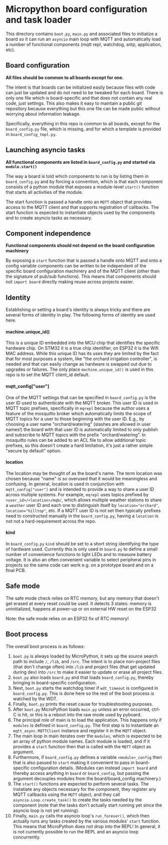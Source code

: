 Micropython board configuration and task loader
===============================================

This directory contains `boot.py`, `main.py` and associated files to initialize a board
so it can run an `asyncio` main loop with MQTT and automatically load a number of
functional components (mqtt repl, watchdog, sntp, application, etc).

## Board configuration

__All files should be common to all boards except for one.__

The intent is that boards can be initialized easily because files with code can just be updated and
do not need to be tweaked for each board. There is only one file which is board-specific and that
does not contain any real code, just settings. This also makes it easy to maintain a public git
repository because everything but this one file can be made public without worrying about
information leakage.

Specifically, everything in this repo is common to all boards, except for the `board_config.py`
file, which is missing, and for which a template is provided in `board_config_tmpl.py`.

## Launching asyncio tasks

__All functional components are listed in `board_config.py` and started via `module.start()`__

The way a board is told which components to run is by listing them in `board_config.py` and
by forcing a convention, which is that each component consists of a python module that exposes
a module-level `start()` function that starts all activities of the module.

The start function is passed a handle onto an `MQTT` object that provides access to the
MQTT client and that supports registration of callbacks. The start function is expected to
instantiate objects used by the components and to create asyncio tasks as necessary.

## Component independence

__Functional components should not depend on the board configuration machinery__

By exposing a `start` function that is passed a handle onto MQTT and onto a config variable
components can be written to be independent of the specific board configuration machinery and of the
MQTT client (other than the signature of pub/sub functions). This means that components should not
`import board` directly making reuse across projects easier.

## Identity

Establishing or setting a board's identity is always tricky and there are several forms of identity
in play. The following forms of identity are used here.

#### machine.unique_id()

This is a unique ID embedded into the MCU chip that identifies the specific hardware chip.
On STM32 it is a true chip identifier, on ESP32 it is the Wifi MAC address.
While this unique ID has its uses they are limited by the fact that for most purposes a
system, like "the orchard irrigation controller", is needed and that can easily change as
hardware is swapped out due to upgrades or failures. The only place `machine.unique_id()` is
used in this repo is to set the MQTT client_id default.

#### mqtt_config["user"]

One of the MQTT settings that can be specified in `board_config.py` is the user ID used
to authenticate with the MQTT broker. This user ID is used in MQTT topic prefixes, specifically in
`mqrepl` because the author uses a feature of the mosquitto broker which automatically limits the
scope of MQTT topics for a user to those beginning with the user ID. E.g., by choosing a user name
"orchard/watering" (slashes are allowed in user names!) the board with that user ID is automatically
limited to only publish and subscribe to MQTT topics with the prefix "orchard/watering". In
mosquitto rules can be added to an ACL file to allow additional topic prefixes, so this doesn't
create a hard limitation, it's just a rather simple "secure by default" option.

#### location

The location may be thought of as the board's name. The term location was chosen because "name" is
so overused that it would be meaningless and confusing. In general, location is used in conjunction
with `mqtt_config["user"]` and is intended to provide a way to share a user ID across multiple
systems. For example, `mqrepl` uses topics prefixed by
`<user_id>/<location>/mqb/`, which allows multiple weather stations to share a `weather` user ID
and each one to distinguish itself by `location="orchard"`, `location="hilltop"`, etc.
If a MQTT user ID is not set then typically prefixes need to constructed manually in the
`board_config.py`, having a `location` is not not a hard-requirement across the repo.

#### kind

In `board_config.py` `kind` should be set to a short string identifying the type of hardware used.
Currently this is only used in `board.py` to define a small number of convenience functions to
light LEDs and to measure battery voltage. It is also an often convenient variable to select
peripheral pins in projects so the same code can work e.g. on a prototype board and on a final PCB.

## Safe mode

The safe mode check relies on RTC memory, but any memory that doesn't get erased at every reset
could be used. It detects 3 states: memory is uninitialized, happens at power-up or on external
HW reset on the ESP32

Note: the safe mode relies on an ESP32 fix of RTC memory!

## Boot process

The overall boot process is as follows:

1. `boot.py` is always loaded by MicroPython, it sets up the source search path to include `/`,
   `/lib`, and `/src`. The intent is to place non-project files (that don't change often) into
   `/lib` and project files (that get updated during dev) into `/src` to make it easier to
   update or erase all project files.
2. `boot.py` also loads `board.py` and that loads `board_config.py`, thereby bringing in
   board-specific configuration.
3. Next, `boot.py` starts the watchdog timer if `wdt_timeout` is configured in `board_config.py`.
   This is done here so the rest of the boot process is watched by the WDT.
4. Finally, `boot.py` prints the reset cause for troubleshooting purposes.
5. After `boot.py` MicroPython loads `main.py` unless an error occurred, ctrl-C is hit, or this is a
   reboot into the raw mode used by pyboard.
6. The principal role of main is to load the application.  This happens only if `modules` is 
   defined in `board_config.py`. The first step is to instantiate an `mqtt_async.MQTTClient`
   instance and register it in the `MQTT` object.
7. The main loop in main iterates over the `modules`, which is expected to be an array of
   python module names. Each module is loaded, and if it provides a `start` function then
   that is called with the `MQTT` object as argument.
8. Furthermore, if `board_config.py` defines a variable `<module>_config` then that is also
   passed to `start` making it convenient to pass in board-specific configuration details.
   (Modules can instead `import board` and thereby access anything in `board` or `board_config`,
   but passing the argument decouples modules from the board/board_config machinery.)
9. The `start()` functions are expected to perform several tasks. The instatiate any objects
   necessary for the component, they register any MQTT callbacks using the `MQTT` object,
   and they call `asyncio.Loop.create_task()` to create the tasks needed by the component
   (note that the tasks don't actually start running yet since the asyncio loop is not yet
   running).
9. Finally, `main.py` calls the asyncio loop's `run_forever()`, which then actually runs
   any tasks created by the various modules' `start` function. This means that MicroPython does not
   drop into the REPL! In general, it is not currently possible to run the REPL and an asyncio loop
   concurrently.
